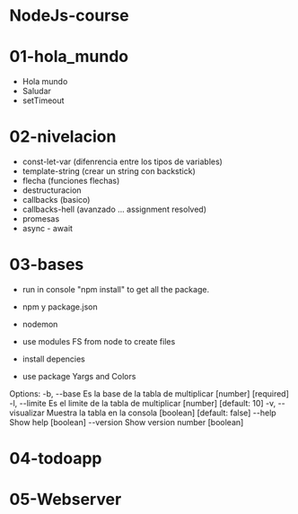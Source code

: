 # NodeJs-course

# 01-hola_mundo

- Hola mundo
- Saludar
- setTimeout

# 02-nivelacion

- const-let-var (difenrencia entre los tipos de variables)
- template-string (crear un string con backstick)
- flecha (funciones flechas)
- destructuracion
- callbacks (basico)
- callbacks-hell (avanzado ... assignment resolved)
- promesas
- async - await

# 03-bases

- run in console "npm install" to get all the package.

- npm y package.json
- nodemon
- use modules FS from node to create files
- install depencies
- use package Yargs and Colors

Options:
-b, --base Es la base de la tabla de multiplicar [number] [required]
-l, --limite Es el limite de la tabla de multiplicar [number] [default: 10]
-v, --visualizar Muestra la tabla en la consola [boolean] [default: false]
--help Show help [boolean]
--version Show version number [boolean]

# 04-todoapp

# 05-Webserver
